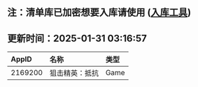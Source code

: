## 注：清单库已加密想要入库请使用 ([入库工具](https://github.com/BlankTMing/ManifestAutoUpdate/releases))

## 更新时间：2025-01-31 03:16:57
| AppID | 名称 | 类型  |
| :-------------------- | :----------------------------- | :----------- |
| 2169200 | 狙击精英：抵抗| Game |
